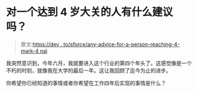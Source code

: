 # 对一个达到 4 岁大关的人有什么建议吗？

> 原文:[https://dev . to/sforce/any-advice-for-a-person-reaching-4-mark-4 nai](https://dev.to/sforce/any-advice-for-a-person-reaching-the-4-year-mark-4nai)

我突然意识到，今年六月，我就要进入这个行业的第四个年头了。这感觉像是一个不朽的时刻，就像我在大学的最后一年。这让我回顾了迄今为止的进步。

你希望你已经知道的事情或者你希望在工作四年后实现的事情是什么？